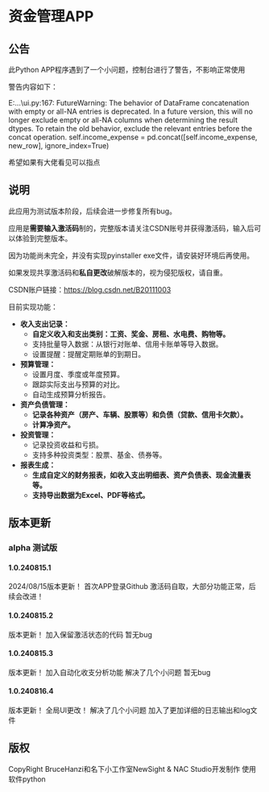 # 资金管理APP

## 公告
此Python APP程序遇到了一个小问题，控制台进行了警告，不影响正常使用

警告内容如下：

E:\...\ui.py:167: FutureWarning: The behavior of DataFrame concatenation with empty or all-NA entries is deprecated. In a future version, this will no longer exclude empty or all-NA columns when determining the result dtypes. To retain the old behavior, exclude the relevant entries before the concat operation.
  self.income_expense = pd.concat([self.income_expense, new_row], ignore_index=True)

希望如果有大佬看见可以指点


## 说明
此应用为测试版本阶段，后续会进一步修复所有bug。

应用是**需要输入激活码**制的，完整版本请关注CSDN账号并获得激活码，输入后可以体验到完整版本。

因为功能尚未完全，并没有实现pyinstaller exe文件，请安装好环境后再使用。

如果发现共享激活码和**私自更改**破解版本的，视为侵犯版权，请自重。

CSDN账户链接：https://blog.csdn.net/B20111003

目前实现功能：



* **收入支出记录：**
    * **自定义收入和支出类别：工资、奖金、房租、水电费、购物等。**
    * 支持批量导入数据：从银行对账单、信用卡账单等导入数据。
    * 设置提醒：提醒定期账单的到期日。
* **预算管理：**
    * 设置月度、季度或年度预算。
    * 跟踪实际支出与预算的对比。
    * 自动生成预算分析报告。
* **资产负债管理：**
    * **记录各种资产（房产、车辆、股票等）和负债（贷款、信用卡欠款）。**
    * **计算净资产。**
* **投资管理：**
    * 记录投资收益和亏损。
    * 支持多种投资类型：股票、基金、债券等。
* **报表生成：**
    * **生成自定义的财务报表，如收入支出明细表、资产负债表、现金流量表等。**
    * **支持导出数据为Excel、PDF等格式。**

## 版本更新
### alpha 测试版
#### 1.0.240815.1
2024/08/15版本更新！
首次APP登录Github
激活码自取，大部分功能正常，后续会改进！
#### 1.0.240815.2
版本更新！
加入保留激活状态的代码
暂无bug
#### 1.0.240815.3
版本更新！
加入自动化收支分析功能
解决了几个小问题
暂无bug
#### 1.0.240816.4
版本更新！
全局UI更改！
解决了几个小问题
加入了更加详细的日志输出和log文件

## 版权
CopyRight BruceHanzi和名下小工作室NewSight & NAC Studio开发制作
使用软件python
